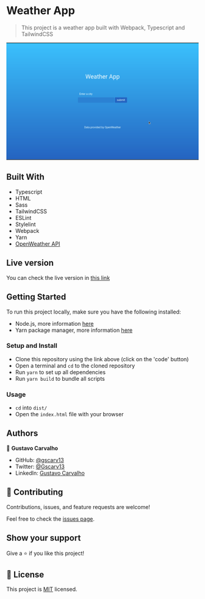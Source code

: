 # Weather App

> This project is a weather app built with Webpack, Typescript and TailwindCSS

![](demo/demo1.gif)

## Built With

- Typescript
- HTML
- Sass
- TailwindCSS
- ESLint
- Stylelint
- Webpack
- Yarn
- [OpenWeather API](https://openweathermap.org/current)

## Live version

You can check the live version in [this link](https://ts-weather-app.netlify.app/)

## Getting Started

To run this project locally, make sure you have the following installed:

- Node.js, more information [here](https://nodejs.org/en/)
- Yarn package manager, more information [here](https://yarnpkg.com/)

### Setup and Install

- Clone this repository using the link above (click on the 'code' button)
- Open a terminal and `cd` to the cloned repository
- Run `yarn` to set up all dependencies
- Run `yarn build` to bundle all scripts

### Usage

- `cd` into `dist/`
- Open the `index.html` file with your browser

## Authors

👤 **Gustavo Carvalho**

- GitHub: [@gscarv13](https://github.com/gscarv13)
- Twitter: [@Gscarv13](https://twitter.com/Gscarv13)
- LinkedIn: [Gustavo Carvalho](www.linkedin.com/in/gscarv13)

## 🤝 Contributing

Contributions, issues, and feature requests are welcome!

Feel free to check the [issues page](https://github.com/gscarv13/weather-app/issues).

## Show your support

Give a ⭐️ if you like this project!

## 📝 License

This project is [MIT](LICENSE) licensed.
